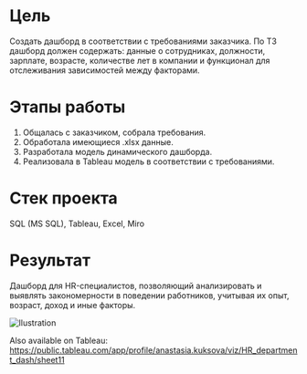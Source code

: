 # Цель
Создать дашборд в соответствии с требованиями заказчика. По ТЗ дашборд должен содержать: данные о сотрудниках, должности, зарплате, возрасте, количестве лет в компании и функционал для отслеживания зависимостей между факторами.

# Этапы работы
1) Общалась с заказчиком, собрала требования.
2) Обработала имеющиеся .xlsx данные.
3) Разработала модель динамического дашборда.
4) Реализовала в Tableau модель в соответствии с требованиями.
   
# Стек проекта
SQL (MS SQL), Tableau, Excel, Miro

# Результат
Дашборд для HR-специалистов, позволяющий анализировать и выявлять закономерности в поведении работников, учитывая их опыт, возраст, доход и иные факторы.

![Ilustration](https://i.ibb.co/vLbV3nf/2.png)

Also available on Tableau: https://public.tableau.com/app/profile/anastasia.kuksova/viz/HR_department_dash/sheet11

